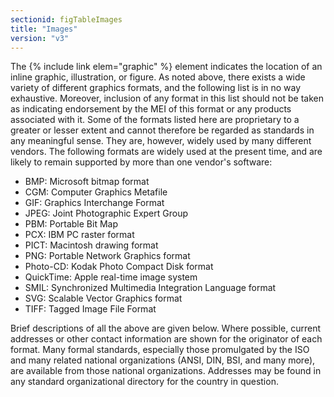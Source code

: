 ```yaml
---
sectionid: figTableImages
title: "Images"
version: "v3"
---
```


The {% include link elem="graphic" %} element indicates the location of an inline graphic, illustration, or figure. As noted above, there exists a wide variety of different graphics formats, and the following list is in no way exhaustive. Moreover, inclusion of any format in this list should not be taken as indicating endorsement by the MEI of this format or any products associated with it. Some of the formats listed here are proprietary to a greater or lesser extent and cannot therefore be regarded as standards in any meaningful sense. They are, however, widely used by many different vendors. The following formats are widely used at the present time, and are likely to remain supported by more than one vendor's software:

- BMP: Microsoft bitmap format
- CGM: Computer Graphics Metafile
- GIF: Graphics Interchange Format
- JPEG: Joint Photographic Expert Group
- PBM: Portable Bit Map
- PCX: IBM PC raster format
- PICT: Macintosh drawing format
- PNG: Portable Network Graphics format
- Photo-CD: Kodak Photo Compact Disk format
- QuickTime: Apple real-time image system
- SMIL: Synchronized Multimedia Integration Language format
- SVG: Scalable Vector Graphics format
- TIFF: Tagged Image File Format

Brief descriptions of all the above are given below. Where possible, current addresses or other contact information are shown for the originator of each format. Many formal standards, especially those promulgated by the ISO and many related national organizations (ANSI, DIN, BSI, and many more), are available from those national organizations. Addresses may be found in any standard organizational directory for the country in question.
